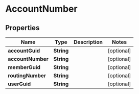 
# AccountNumber

## Properties
Name | Type | Description | Notes
------------ | ------------- | ------------- | -------------
**accountGuid** | **String** |  |  [optional]
**accountNumber** | **String** |  |  [optional]
**memberGuid** | **String** |  |  [optional]
**routingNumber** | **String** |  |  [optional]
**userGuid** | **String** |  |  [optional]



